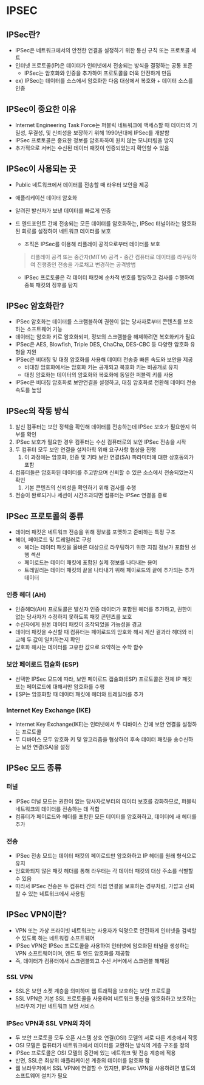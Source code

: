 # IPSEC

## IPSec란?

- IPSec은 네트워크에서의 안전한 연결을 설정하기 위한 통신 규칙 또는 프로토콜 세트
- 인터넷 프로토콜(IP)은 데이터가 인터넷에서 전송되는 방식을 결정하는 공통 표준
    - IPSec는 암호화와 인증을 추가하여 프로토콜을 더욱 안전하게 만듬
- ex) IPSec는 데이터를 소스에서 암호화한 다음 대상에서 복호화 + 데이터 소스를 인증

## IPSec이 중요한 이유

- Internet Engineering Task Force는 퍼블릭 네트워크에 액세스할 때 데이터의 기밀성, 무결성, 및 신뢰성을 보장하기 위해 1990년대에 IPSec를 개발함
- IPSec 프로토콜은 중요한 정보를 암호화하여 원치 않는 모니터링을 방지
- 추가적으로 서버는 수신된 데이터 패킷이 인증되었는지 확인할 수 있음

## IPSec이 사용되는 곳

- Public 네트워크에서 데이터를 전송할 때 라우터 보안을 제공
- 애플리케이션 데이터 암호화
- 알려진 발신자가 보낸 데이터를 빠르게 인증
- 드 엔드포인트 간에 전송되는 모든 데이터를 암호화하는, IPSec 터널이라는 암호화된 회로를 설정하여 네트워크 데이터를 보호
    - 조직은 IPSec를 이용해 리플레이 공격으로부터 데이터를 보호
    
    > 리플레이 공격 또는 중간자(MITM) 공격 - 중간 컴퓨터로 데이터를 라우팅하여 진행중인 전송을 가로채고 변경하는 공격방법
    > 
    - IPSec 프로토콜은 각 데이터 패킷에 순차적 번호를 할당하고 검사를 수행하여 중복 패킷의 징후를 탐지

## IPSec 암호화란?

- IPSec 암호화는 데이터를 스크램블하여 권한이 없는 당사자로부터 콘텐츠를 보호하는 소프트웨어 기능
- 데이터는 암호화 키로 암호화되며, 정보의 스크램블을 해제하려면 복호화키가 필요
- IPSec은 AES, Blowfish, Triple DES, ChaCha, DES-CBC 등 다양한 암호화 유형을 지원
- IPSec은 비대칭 및 대칭 암호화를 사용해 데이터 전송중 빠른 속도와 보안을 제공
    - 비대칭 암호화에서는 암호화 키는 공개되고 복호화 키는 비공개로 유지
    - 대칭 암호화는 데이터의 암호화와 복호화에 동일한 퍼블릭 키를 사용
- IPSec은 비대칭 암호화로 보안연결을 설정하고, 대칭 암호화로 전환해 데이터 전송속도를 높임

## IPSec의 작동 방식

1. 발신 컴퓨터는 보안 정책을 확인해 데이터를 전송하는데 IPSec 보호가 필요한지 여부를 확인 
2. IPSec 보호가 필요한 경우 컴퓨터는 수신 컴퓨터로의 보안 IPSec 전송을 시작
3. 두 컴퓨터 모두 보안 연결을 설저아힉 위해 요구사항 협상을 진행 
    1. 이 과정에는 암호화, 인증 및 기타 보안 연결(SA) 파라미터에 대한 상호동의가 포함
4. 컴퓨터들은 암호화된 데이터를 주고받으며 신뢰할 수 있은 소스에서 전송되었는지 확인 
    1. 기본 콘텐츠의 신뢰성을 확인하기 위해 검사를 수행
5. 전송이 완료되거나 세션이 시간초과되면 컴퓨터는 IPSec 연결을 종료

## IPSec 프로토콜의 종류

- 데이터 패킷은 네트워크 전송을 위해 정보를 포맷하고 준비하는 특정 구조
- 헤더, 페이로드 및 트레일러로 구성
    - 헤더는 데이터 패킷을 올바른 대상으로 라우팅하기 위한 지침 정보가 포함된 선행 섹션
    - 페이로드는 데이터 패킷에 포함된 실제 정보를 나타내는 용어
    - 트레일러는 데이터 패킷의 끝을 나타내기 위해 페이로드의 끝에 추가되는 추가 데이터

### 인증 헤더 (AH)

- 인증헤더(AH) 프로토콜은 발신자 인증 데이터가 포함된 헤더를 추가하고, 권한이 없는 당사자가 수정하지 못하도록 패킷 콘텐츠를 보호
- 수신자에게 원본 데이터 패킷이 조작되었을 가능성을 경고
- 데이터 패킷을 수신할 때 컴퓨터는 페이로드의 암호화 해시 계산 결과라 헤더와 비교해 두 값이 일치하는지 확인
- 암호화 해시는 데이터를 고유한 값으로 요약하는 수학 함수

### 보안 페이로드 캡슐화 (ESP)

- 선택한 IPSec 모드에 따라, 보안 페이로드 캡슐화(ESP) 프로토콜은 전체 IP 패킷 또는 페이로드에 대해서만 암호화를 수행
- ESP는 암호화할 때 데이터 패킷에 헤더와 트레일러를 추가

### Internet Key Exchange (IKE)

- Internet Key Exchange(IKE)는 인터넷에서 두 디바이스 간에 보안 연결을 설정하는 프로토콜
- 두 디바이스 모두 암호화 키 및 알고리즘을 협상하여 후속 데이터 패킷을 송수신하는 보안 연결(SA)을 설정

## IPSec 모드 종류

### 터널

- IPSec 터널 모드는 권한이 없는 당사자로부터의 데이터 보호를 강화하므로, 퍼블릭 네트워크의 데이터를 전송하는 데 적합
- 컴퓨터가 페이로드와 헤더를 포함한 모든 데이터를 암호화하고, 데이터에 새 헤더를 추가

### 전송

- IPSec 전송 모드는 데이터 패킷의 페이로드만 암호화하고 IP 헤더를 원래 형식으로 유지
- 암호화되지 않은 패킷 헤더를 통해 라우터는 각 데이터 패킷의 대상 주소를 식별할 수 있음
- 따라서 IPSec 전송은 두 컴퓨터 간의 직접 연결을 보호하는 경우처럼, 가깝고 신뢰할 수 있는 네트워크에서 사용됨

## IPSec VPN이란?

- VPN 또는 가상 프라이빗 네트워크는 사용자가 익명으로 안전하게 인터넷을 검색할 수 있도록 하는 네트워킹 소프트웨어
- IPSec VPN은 IPSec 프로토콜을 사용하여 인터넷에 암호화된 터널을 생성하는 VPN 소프트웨어이며, 엔드 투 엔드 암호화를 제공함
- 즉, 데이터가 컴퓨터에서 스크램블되고 수신 서버에서 스크램블 해제됨

### SSL VPN

- SSL은 보안 소켓 계층을 의미하며 웹 트래픽을 보호하는 보안 프로토콜
- SSL VPN은 기본 SSL 프로토콜을 사용하여 네트워크 통신을 암호화하고 보호하는 브라우저 기반 네트워크 보안 서비스

### IPSec VPN과 SSL VPN의 차이

- 두 보안 프로토콜 모두 오픈 시스템 상호 연결(OSI) 모델의 서로 다른 계층에서 작동
- OSI 모델은 컴퓨터가 네트워크에서 데이터를 교환하는 방식의 계층 구조를 정의
- IPSec 프로토콜은 OSI 모델의 중간에 있는 네트워크 및 전송 계층에 적용
- 반면, SSL은 최상위 애플리케이션 계층의 데이터를 암호화 함
- 웹 브라우저에서 SSL VPN에 연결할 수 있지만, IPSec VPN을 사용하려면 별도의 소프트웨어 설치가 필요